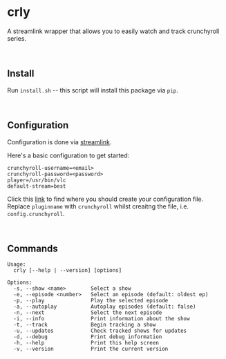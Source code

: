 # crly

A streamlink wrapper that allows you to easily watch and track crunchyroll series.



 
## Install
Run `install.sh` -- this script will install this package via `pip`.



 
## Configuration
Configuration is done via [streamlink](https://streamlink.github.io/latest/cli.html).

Here's a basic configuration to get started:

```
crunchyroll-username=<email>
crunchyroll-password=<password>
player=/usr/bin/vlc
default-stream=best
```

Click this [link](https://streamlink.github.io/latest/cli.html#plugin-specific-configuration-file) to find where you should create your configuration file. Replace `pluginname` with `crunchyroll` whilst creaitng the file, i.e. `config.crunchyroll`.


 
## Commands

```
Usage:
  crly [--help | --version] [options]

Options:
  -s, --show <name>        Select a show
  -e, --episode <number>   Select an episode (default: oldest ep)
  -p, --play               Play the selected episode
  -a, --autoplay           Autoplay episodes (default: false)
  -n, --next               Select the next episode
  -i, --info               Print information about the show
  -t, --track              Begin tracking a show
  -u, --updates            Check tracked shows for updates
  -d, --debug              Print debug information
  -h, --help               Print this help screen
  -v, --version            Print the current version
```